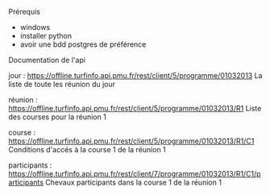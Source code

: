 Prérequis 
- windows
- installer python
- avoir une bdd postgres de préférence


Documentation de l'api

jour : https://offline.turfinfo.api.pmu.fr/rest/client/5/programme/01032013
    La liste de toute les réunion du jour

réunion : https://offline.turfinfo.api.pmu.fr/rest/client/5/programme/01032013/R1
    Liste des courses pour la réunion 1

course : https://offline.turfinfo.api.pmu.fr/rest/client/5/programme/01032013/R1/C1
    Conditions d'accés à la course 1 de la réunion 1

participants : https://offline.turfinfo.api.pmu.fr/rest/client/7/programme/01032013/R1/C1/participants
    Chevaux participants dans la course 1 de la réunion 1